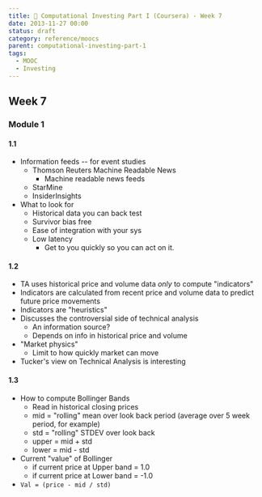 ```yaml
---
title: 🏫 Computational Investing Part I (Coursera) - Week 7
date: 2013-11-27 00:00
status: draft
category: reference/moocs
parent: computational-investing-part-1
tags:
  - MOOC
  - Investing
---
```


## Week 7

### Module 1

#### 1.1

* Information feeds -- for event studies
  * Thomson Reuters Machine Readable News
    * Machine readable news feeds  
  * StarMine
  * InsiderInsights
* What to look for
  * Historical data you can back test
  * Survivor bias free
  * Ease of integration with your sys
  * Low latency
    * Get to you quickly so you can act on it.

#### 1.2

* TA uses historical price and volume data *only* to compute "indicators"
* Indicators are calculated from recent price and volume data to predict future price movements
* Indicators are "heuristics"
* Discusses the controversial side of technical analysis
  * An information source?
  * Depends on info in historical price and volume
* "Market physics"
  * Limit to how quickly market can move
* Tucker's view on Technical Analysis is interesting

#### 1.3

* How to compute Bollinger Bands
  * Read in historical closing prices
  * mid = "rolling" mean over look back period (average over 5 week period, for example)
  * std = "rolling" STDEV over look back
  * upper = mid + std
  * lower = mid - std
* Current "value" of Bollinger
  * if current price at Upper band = 1.0
  * if current price at Lower band = -1.0
* `Val = (price - mid / std)`
